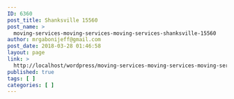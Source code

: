 ```yaml
---
ID: 6360
post_title: Shanksville 15560
post_name: >
  moving-services-moving-services-moving-services-shanksville-15560
author: mrgabonijeff@gmail.com
post_date: 2018-03-28 01:46:58
layout: page
link: >
  http://localhost/wordpress/moving-services-moving-services-moving-services-shanksville-15560/
published: true
tags: [ ]
categories: [ ]
---
```

